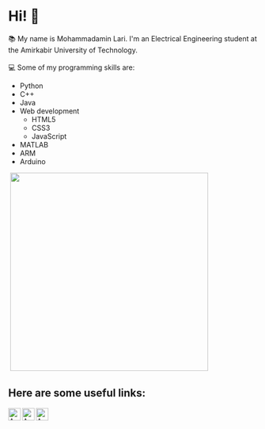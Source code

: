 # Hi! 👋
:books: My name is Mohammadamin Lari. I'm an Electrical Engineering student at the Amirkabir University of Technology. <br> <br>
:computer: Some of my programming skills are:
<!DOCTYPE html>
<html>
<head>
</head>

<body>
  <div>
<div>
  <ul>
  <li> Python
  <li> C++
  <li> Java
  <li>  Web development 
    <ul>
      <li> HTML5
      <li> CSS3
      <li> JavaScript
    </ul>
  <li> MATLAB
  <li> ARM
  <li> Arduino
</ul></div>
  <div float="right"><p>&nbsp;<img src="https://github-readme-stats.vercel.app/api/top-langs/?username=AminLari&theme=dark&layout=compact" width="400" /></p></div>
  </div>

## Here are some useful links:

  [<img align="left" alt="Amin Lari | LinkedIn" height="25px" src="https://www.pikpng.com/pngl/b/266-2662398_linkedin-logo-png-clipart.png" />][linkedin]
  [<img align="left" alt="Amin Lari | Gmail" height="25px" src="https://mailmeteor.com/logos/assets/PNG/Gmail_Logo_256px.png" />][Email]
  [<img align="left" alt="Amin Lari | Researchgate" height="25px" src="https://cdn.freelogovectors.net/wp-content/uploads/2021/02/researchgate-logo-freelogovectors.net_.png" />][Researchgate]

[Email]: mohamadamin.lari@gmail.com
[linkedin]: https://www.linkedin.com/in/aminlari/
[Researchgate]: https://www.researchgate.net/profile/Mohammadamin-Lari
</body>

</html>



<!--
**AminLari/AminLari** is a ✨ _special_ ✨ repository because its `README.md` (this file) appears on your GitHub profile.

Here are some ideas to get you started:

- 🔭 I’m currently working on ...
- 🌱 I’m currently learning ...
- 👯 I’m looking to collaborate on ...
- 🤔 I’m looking for help with ...
- 💬 Ask me about ...
- 📫 How to reach me: ...
- 😄 Pronouns: ...
- ⚡ Fun fact: ...
-->
